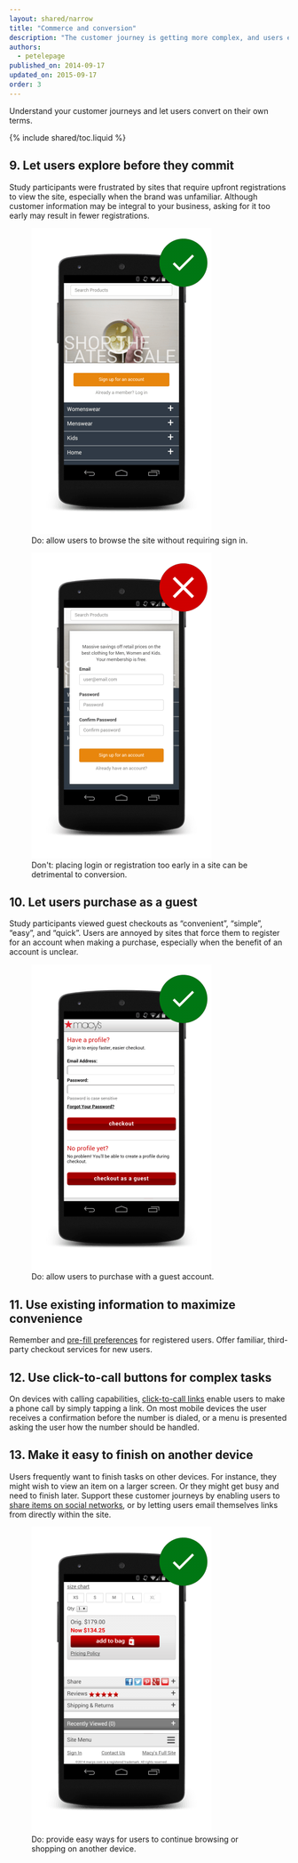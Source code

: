 ```yaml
---
layout: shared/narrow
title: "Commerce and conversion"
description: "The customer journey is getting more complex, and users expect to convert on their own terms."
authors:
  - petelepage
published_on: 2014-09-17
updated_on: 2015-09-17
order: 3
---
```


<p class="intro">
Understand your customer journeys and let users convert on their own terms. 
</p>

{% include shared/toc.liquid %}

## 9. Let users explore before they commit

Study participants were frustrated by sites that require upfront registrations to view the site, especially when the brand was unfamiliar. Although customer information may be integral to your business, asking for it too early may result in fewer registrations.


<div class="mdl-grid">
  <figure class="mdl-cell mdl-cell--6-col">
    <img src="images/cc-gates-good.png">
    <figcaption class="wf-figcaption-good">Do: allow users to browse the site without requiring sign in.</figcaption>
  </figure>
  <figure class="mdl-cell mdl-cell--6-col">
    <img src="images/cc-gates-bad.png">
    <figcaption class="wf-figcaption-bad">Don't: placing login or registration too early in a site can be detrimental to conversion.</figcaption>
  </figure>
</div>


## 10. Let users purchase as a guest

Study participants viewed guest checkouts as “convenient”, “simple”, “easy”, and “quick”. Users are annoyed by sites that force them to register for an account when making a purchase, especially when the benefit of an account is unclear.

<div class="mdl-grid">
  <figure class="mdl-cell mdl-cell--6-col">
    <img src="images/cc-purchase-guest-good.png">
    <figcaption class="wf-figcaption-good">Do: allow users to purchase with a guest account.</figcaption>
  </figure>
</div>

## 11. Use existing information to maximize convenience

Remember and [pre-fill preferences](/web/fundamentals/design-and-ui/input/forms/label-and-name-inputs) for registered users. Offer familiar, third-party checkout services for new users.

## 12. Use click-to-call buttons for complex tasks

On devices with calling capabilities, [click-to-call links](/web/fundamentals/native-hardware/click-to-call/) enable users to make a phone call by simply tapping a link. On most mobile devices the user receives a confirmation before the number is dialed, or a menu is presented asking the user how the number should be handled.

## 13. Make it easy to finish on another device

Users frequently want to finish tasks on other devices. For instance, they might wish to view an item on a larger screen. Or they might get busy and need to finish later. Support these customer journeys by enabling users to [share items on social networks](/web/fundamentals/discovery-and-monetization/social-discovery/), or by letting users email themselves links from directly within the site.

<div class="mdl-grid">
  <figure class="mdl-cell mdl-cell--6-col">
    <img src="images/cc-other-device-good.png">
    <figcaption class="wf-figcaption-good">Do: provide easy ways for users to continue browsing or shopping on another device.</figcaption>
  </figure>
</div>
